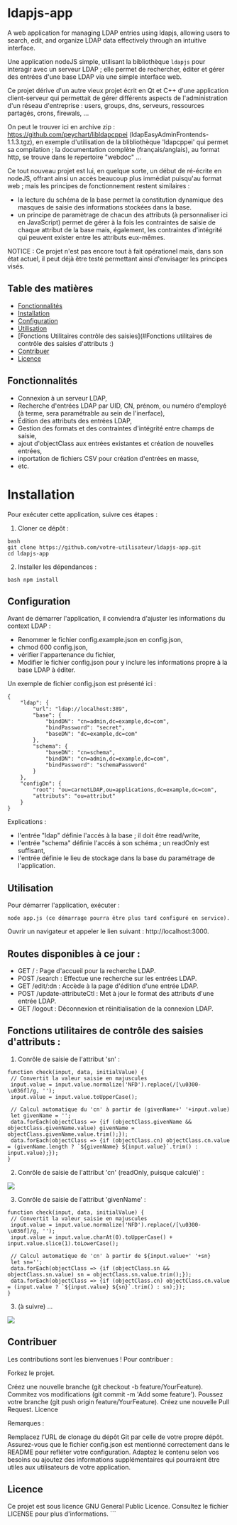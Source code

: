 # ldapjs-app
A web application for managing LDAP entries using ldapjs, allowing users to search, edit, and organize LDAP data effectively through an intuitive interface.



Une application nodeJS simple, utilisant la bibliothèque `ldapjs` pour interagir avec un serveur LDAP ; elle permet de rechercher, éditer et gérer des entrées d'une base LDAP via une simple interface web.

Ce projet dérive d'un autre vieux projet écrit en Qt et C++ d'une application client-serveur qui permettait de gérer différents aspects de l'administration d'un réseau d'entreprise : users, groups, dns, serveurs, ressources partagés, crons, firewals, ...

On peut le trouver ici en archive zip : https://github.com/peychart/libldapcppei (ldapEasyAdminFrontends-1.1.3.tgz), en exemple d'utilisation de la blibliothèque 'ldapcppei' qui permet sa compilation ; la documentation complète (français/anglais), au format http, se trouve dans le repertoire "webdoc" ...

Ce tout nouveau projet est lui, en quelque sorte, un début de ré-écrite en nodeJS, offrant ainsi un accès beaucoup plus immédiat puisqu'au format web ; mais les principes de fonctionnement restent similaires :

- la lecture du schéma de la base permet la constitution dynamique des masques de saisie des informations stockées dans la base.
- un principe de paramètrage de chacun des attributs (à personnaliser ici en JavaScript) permet de gérer à la fois les contraintes de saisie de chaque attribut de la base mais, également, les contraintes d'intégrité qui peuvent exister entre les attributs eux-mêmes.


NOTICE : Ce projet n'est pas encore tout à fait opérationel mais, dans son état actuel, il peut déjà être testé permettant ainsi d'envisager les principes visés.


## Table des matières

* [Fonctionnalités](#fonctionnalités)
* [Installation](#installation)
* [Configuration](#configuration)
* [Utilisation](#utilisation)
* [Fonctions Utilitaires contrôle des saisies](#Fonctions utilitaires de contrôle des saisies d'attributs :)
* [Contribuer](#contribuer)
* [Licence](#licence)


## Fonctionnalités

* Connexion à un serveur LDAP,
* Recherche d'entrées LDAP par UID, CN, prénom, ou numéro d'employé (à terme, sera paramétrable au sein de l'inerface),
* Édition des attributs des entrées LDAP,
* Gestion des formats et des contraintes d'intégrité entre champs de saisie,
* ajout d'objectClass aux entrées existantes et création de nouvelles entrées,
* inportation de fichiers CSV pour création d'entrées en masse,
* etc.


#  Installation

Pour exécuter cette application, suivre ces étapes :

1. Cloner ce dépôt :

```
bash
git clone https://github.com/votre-utilisateur/ldapjs-app.git
cd ldapjs-app
```

2. Installer les dépendances :

```
bash npm install
```


## Configuration

Avant de démarrer l'application, il conviendra d'ajuster les informations du context LDAP :
* Renommer le fichier config.example.json en config.json,
* chmod 600 config.json,
* vérifier l'appartenance du fichier,
* Modifier le fichier config.json pour y inclure les informations propre à la base LDAP à éditer.

Un exemple de fichier config.json est présenté ici :

```
{
    "ldap": {
        "url": "ldap://localhost:389",
        "base": {
            "bindDN": "cn=admin,dc=example,dc=com",
            "bindPassword": "secret",
            "baseDN": "dc=example,dc=com"
        },
        "schema": {
            "baseDN": "cn=schema",
            "bindDN": "cn=admin,dc=example,dc=com",
            "bindPassword": "schemaPassword"
        }
    },
    "configDn": {
        "root": "ou=carnetLDAP,ou=applications,dc=example,dc=com",
        "attributs": "ou=attribut"
    }
}
```

Explications :
* l'entrée "ldap" définie l'accés à la base ; il doit être read/write,
* l'entrée "schema" définie l'accés à son schéma ; un readOnly est suffisant,
* l'entrée définie le lieu de stockage dans la base du paramétrage de l'application.


## Utilisation

Pour démarrer l'application, exécuter :

```
node app.js (ce démarrage pourra être plus tard configuré en service).
```

Ouvrir un navigateur et appeler le lien suivant : http://localhost:3000.


## Routes disponibles à ce jour :

* GET / : Page d'accueil pour la recherche LDAP.
* POST /search : Effectue une recherche sur les entrées LDAP.
* GET /edit/:dn : Accède à la page d'édition d'une entrée LDAP.
* POST /update-attributeCtl : Met à jour le format des attributs d'une entrée LDAP.
* GET /logout : Déconnexion et réinitialisation de la connexion LDAP.


## Fonctions utilitaires de contrôle des saisies d'attributs :

1. Conrôle de saisie de l'attribut 'sn' :

```
function check(input, data, initialValue) {
 // Convertit la valeur saisie en majuscules  
 input.value = input.value.normalize('NFD').replace(/[\u0300-\u036f]/g, '');
 input.value = input.value.toUpperCase();

 // Calcul automatique du 'cn' à partir de (givenName+' '+input.value)
 let givenName = '';
 data.forEach(objectClass => {if (objectClass.givenName && objectClass.givenName.value) givenName = objectClass.givenName.value.trim();});
 data.forEach(objectClass => {if (objectClass.cn) objectClass.cn.value = (givenName.length ? `${givenName} ${input.value}`.trim() : input.value);});
}
```


2. Conrôle de saisie de l'attribut 'cn' (readOnly, puisque calculé)' :

 ![](doc/images/attributsCheck.png)


3. Conrôle de saisie de l'attribut 'givenName' :

```
function check(input, data, initialValue) {
 // Convertit la valeur saisie en majuscules
 input.value = input.value.normalize('NFD').replace(/[\u0300-\u036f]/g, '');
 input.value = input.value.charAt(0).toUpperCase() + input.value.slice(1).toLowerCase();

 // Calcul automatique de 'cn' à partir de ${input.value+' '+sn}
 let sn='';
 data.forEach(objectClass => {if (objectClass.sn && objectClass.sn.value) sn = objectClass.sn.value.trim();});
 data.forEach(objectClass => {if (objectClass.cn) objectClass.cn.value = (input.value ? `${input.value} ${sn}`.trim() : sn);});
}
```


3. (à suivre) ...


 ![](doc/images/edit.png)


## Contribuer

Les contributions sont les bienvenues ! Pour contribuer :

Forkez le projet.

Créez une nouvelle branche (git checkout -b feature/YourFeature).
Commitez vos modifications (git commit -m 'Add some feature').
Poussez votre branche (git push origin feature/YourFeature).
Créez une nouvelle Pull Request.
Licence

Remarques :

Remplacez l'URL de clonage du dépôt Git par celle de votre propre dépôt.
Assurez-vous que le fichier config.json est mentionné correctement dans le README pour refléter votre configuration.
Adaptez le contenu selon vos besoins ou ajoutez des informations supplémentaires qui pourraient être utiles aux utilisateurs de votre application.

## Licence

Ce projet est sous licence GNU General Public Licence. Consultez le fichier LICENSE pour plus d'informations. ```

